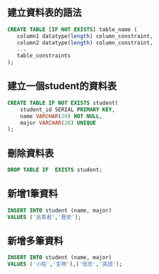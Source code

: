 ## 建立資料表的語法

```sql
CREATE TABLE [IF NOT EXISTS] table_name (
   column1 datatype(length) column_constraint,
   column2 datatype(length) column_constraint,
   ...
   table_constraints
);
```

## 建立一個student的資料表
```sql
CREATE TABLE IF NOT EXISTS student(
    student_id SERIAL PRIMARY KEY,
    name VARCHAR(20) NOT NULL,
    major VARCHAR(20) UNIQUE
);
```


## 刪除資料表
```sql
DROP TABLE IF  EXISTS student;
```

## 新增1筆資料
```sql
INSERT INTO student (name, major)
VALUES ('呂育君','歷史');

```


## 新增多筆資料
```sql
INSERT INTO student (name, major)
VALUES ('小柱','生物'),('信忠','英語');

```


